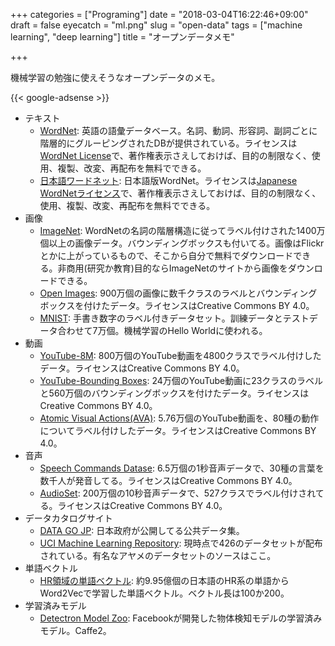 +++
categories = ["Programing"]
date = "2018-03-04T16:22:46+09:00"
draft = false
eyecatch = "ml.png"
slug = "open-data"
tags = ["machine learning", "deep learning"]
title = "オープンデータメモ"

+++

機械学習の勉強に使えそうなオープンデータのメモ。

{{< google-adsense >}}

* テキスト
    * [WordNet](http://wordnet.princeton.edu/): 英語の語彙データベース。名詞、動詞、形容詞、副詞ごとに階層的にグルーピングされたDBが提供されている。ライセンスは[WordNet License](http://wordnet.princeton.edu/wordnet/license/)で、著作権表示さえしておけば、目的の制限なく、使用、複製、改変、再配布を無料でできる。
    * [日本語ワードネット](http://compling.hss.ntu.edu.sg/wnja/index.ja.html): 日本語版WordNet。ライセンスは[Japanese WordNetライセンス](http://compling.hss.ntu.edu.sg/wnja/license.txt)で、著作権表示さえしておけば、目的の制限なく、使用、複製、改変、再配布を無料でできる。
* 画像
    * [ImageNet](http://image-net.org/index): WordNetの名詞の階層構造に従ってラベル付けされた1400万個以上の画像データ。バウンディングボックスも付いてる。画像はFlickrとかに上がっているもので、そこから自分で無料でダウンロードできる。非商用(研究か教育)目的ならImageNetのサイトから画像をダウンロードできる。
    * [Open Images](https://github.com/openimages/dataset): 900万個の画像に数千クラスのラベルとバウンディングボックスを付けたデータ。ライセンスはCreative Commons BY 4.0。
    * [MNIST](http://yann.lecun.com/exdb/mnist/): 手書き数字のラベル付きデータセット。訓練データとテストデータ合わせて7万個。機械学習のHello Worldに使われる。
* 動画
    * [YouTube-8M](https://research.google.com/youtube8m/): 800万個のYouTube動画を4800クラスでラベル付けしたデータ。ライセンスはCreative Commons BY 4.0。
    * [YouTube-Bounding Boxes](https://research.google.com/youtube-bb/): 24万個のYouTube動画に23クラスのラベルと560万個のバウンディングボックスを付けたデータ。ライセンスはCreative Commons BY 4.0。
    * [Atomic Visual Actions(AVA)](https://research.google.com/ava/): 5.76万個のYouTube動画を、80種の動作についてラベル付けしたデータ。ライセンスはCreative Commons BY 4.0。
* 音声
    * [Speech Commands Datase](http://download.tensorflow.org/data/speech_commands_v0.01.tar.gz): 6.5万個の1秒音声データで、30種の言葉を数千人が発音してる。ライセンスはCreative Commons BY 4.0。
    * [AudioSet](https://research.google.com/audioset/): 200万個の10秒音声データで、527クラスでラベル付けされてる。ライセンスはCreative Commons BY 4.0。
* データカタログサイト
    * [DATA GO JP](http://www.data.go.jp/): 日本政府が公開してる公共データ集。
    * [UCI Machine Learning Repository](http://archive.ics.uci.edu/ml/index.php): 現時点で426のデータセットが配布されている。有名なアヤメのデータセットのソースはここ。
* 単語ベクトル
    * [HR領域の単語ベクトル](https://github.com/bizreach/ai/tree/master/word2vec): 約9.95億個の日本語のHR系の単語からWord2Vecで学習した単語ベクトル。ベクトル長は100か200。
* 学習済みモデル
    * [Detectron Model Zoo](https://github.com/facebookresearch/Detectron/blob/master/MODEL_ZOO.md): Facebookが開発した物体検知モデルの学習済みモデル。Caffe2。
